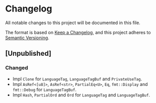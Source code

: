 # Changelog

All notable changes to this project will be documented in this file.

The format is based on [Keep a Changelog](https://keepachangelog.com/en/1.0.0/),
and this project adheres to [Semantic Versioning](https://semver.org/spec/v2.0.0.html).

## [Unpublished]
### Changed
- Impl `Clone` for `LanguageTag`, `LanguageTagBuf` and `PrivateUseTag`.
- Impl `AsRef<[u8]>`, `AsRef<str>`, `PartialEq<U>`, `Eq`, `fmt::Display` and `fmt::Debug` for `LanguageTagBuf`.
- Impl `Hash`, `PartialOrd` and `Ord` for `LanguageTag` and `LanguageTagBuf`.